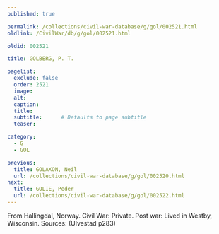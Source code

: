 ```yaml
---
published: true

permalink: /collections/civil-war-database/g/gol/002521.html
oldlink: /CivilWar/db/g/gol/002521.html

oldid: 002521

title: GOLBERG, P. T.

pagelist:
  exclude: false
  order: 2521
  image: 
  alt:
  caption:
  title:
  subtitle:      # Defaults to page subtitle
  teaser:

category: 
  - G 
  - GOL

previous:
  title: GOLAXON, Neil
  url: /collections/civil-war-database/g/gol/002520.html  
next:
  title: GOLIE, Peder
  url: /collections/civil-war-database/g/gol/002522.html   
---
```

From Hallingdal, Norway. Civil War: Private. Post war: Lived in Westby, Wisconsin. Sources: (Ulvestad p283)
